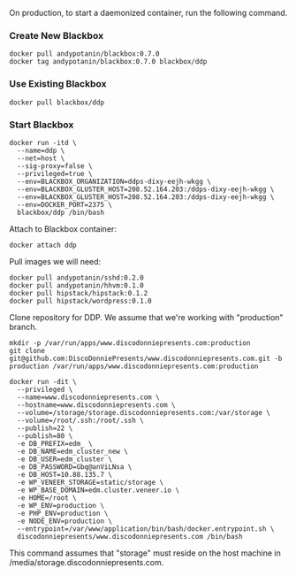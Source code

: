 On production, to start a daemonized container, run the following command.


### Create New Blackbox
```
docker pull andypotanin/blackbox:0.7.0
docker tag andypotanin/blackbox:0.7.0 blackbox/ddp
```

### Use Existing Blackbox

```
docker pull blackbox/ddp
```

### Start Blackbox
```
docker run -itd \
  --name=ddp \
  --net=host \
  --sig-proxy=false \
  --privileged=true \
  --env=BLACKBOX_ORGANIZATION=ddps-dixy-eejh-wkgg \
  --env=BLACKBOX_GLUSTER_HOST=208.52.164.203:/ddps-dixy-eejh-wkgg \
  --env=BLACKBOX_GLUSTER_HOST=208.52.164.203:/ddps-dixy-eejh-wkgg \
  --env=DOCKER_PORT=2375 \
  blackbox/ddp /bin/bash
```

Attach to Blackbox container:
```
docker attach ddp
```

Pull images we will need:
```
docker pull andypotanin/sshd:0.2.0
docker pull andypotanin/hhvm:0.1.0
docker pull hipstack/hipstack:0.1.2
docker pull hipstack/wordpress:0.1.0
```

Clone repository for DDP. We assume that we're working with "production" branch.
```
mkdir -p /var/run/apps/www.discodonniepresents.com:production
git clone git@github.com:DiscoDonniePresents/www.discodonniepresents.com.git -b production /var/run/apps/www.discodonniepresents.com:production
```

```
docker run -dit \
  --privileged \
  --name=www.discodonniepresents.com \
  --hostname=www.discodonniepresents.com \
  --volume=/storage/storage.discodonniepresents.com:/var/storage \
  --volume=/root/.ssh:/root/.ssh \
  --publish=22 \
  --publish=80 \
  -e DB_PREFIX=edm_ \
  -e DB_NAME=edm_cluster_new \
  -e DB_USER=edm_cluster \
  -e DB_PASSWORD=Gbq@anViLNsa \
  -e DB_HOST=10.88.135.7 \
  -e WP_VENEER_STORAGE=static/storage \
  -e WP_BASE_DOMAIN=edm.cluster.veneer.io \
  -e HOME=/root \
  -e WP_ENV=production \
  -e PHP_ENV=production \
  -e NODE_ENV=production \
  --entrypoint=/var/www/application/bin/bash/docker.entrypoint.sh \
  discodonniepresents/www.discodonniepresents.com /bin/bash
```

This command assumes that "storage" must reside on the host machine in /media/storage.discodonniepresents.com.
